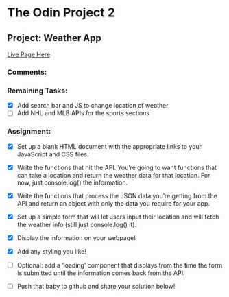 # The Odin Project 2

## Project: Weather App

[Live Page Here]()

### Comments:

### Remaining Tasks:

-   [x] Add search bar and JS to change location of weather
-   [ ] Add NHL and MLB APIs for the sports sections

### Assignment:

-   [x] Set up a blank HTML document with the appropriate links to your JavaScript and CSS files.

-   [x] Write the functions that hit the API. You’re going to want functions that can take a location and return the weather data for that location. For now, just console.log() the information.

-   [x] Write the functions that process the JSON data you’re getting from the API and return an object with only the data you require for your app.

-   [x] Set up a simple form that will let users input their location and will fetch the weather info (still just console.log() it).

-   [x] Display the information on your webpage!

-   [x] Add any styling you like!

-   [ ] Optional: add a ‘loading’ component that displays from the time the form is submitted until the information comes back from the API.

-   [ ] Push that baby to github and share your solution below!
